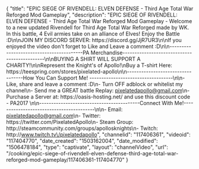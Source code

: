 {
    "title": "EPIC SIEGE OF RIVENDELL: ELVEN DEFENSE - Third Age Total War Reforged Mod Gameplay",
    "description": "EPIC SIEGE OF RIVENDELL: ELVEN DEFENSE - Third Age Total War Reforged Mod Gameplay - Welcome to a new updated Rivendell for Third Age Total War Reforged made by WK. In this battle, 4 Evil armies take on an alliance of Elves! Enjoy the Battle :D\n\nJOIN MY DISCORD SERVER: https:\/\/discord.gg\/JjR7UR3\n\nIf you enjoyed the video don't forget to Like and Leave a comment :D\n\n-----------------------------------------PA Merchandise---------------------------------------------\n\nBUYING A SHIRT WILL SUPPORT A CHARITY!\n\nRepresent the Knight's of Apollo!\nBuy a T-shirt Here: https:\/\/teespring.com\/stores\/pixelated-apollo\n\n----------------------------------How You Can Support Me! -----------------------------------\n\n- Like, share and leave a comment :D\n- Turn OFF adblock or whitelist my channel\n- Send me a GREAT battle Replay: pixelatedapollo@gmail.com\n- Purchase a Server at: https:\/\/oasis-hosting.net\/ and use this discount code - PA2017 \n\n------------------------------------------Connect With Me!-----------------------------------------\n\n- Email: pixelatedapollo@gmail.com\n- Twitter: https:\/\/twitter.com\/PixelatedApollo\n- Steam Group:  http:\/\/steamcommunity.com\/groups\/apollosknights\n- Twitch: http:\/\/www.twitch.tv\/pixelatedapollo",
    "channelid": "117406361",
    "videoid": "117404770",
    "date_created": "1503162004",
    "date_modified": "1506478184",
    "type": "captivate",
    "layout": "channelVideo",
    "url": "\/cooking\/epic-siege-of-rivendell-elven-defense-third-age-total-war-reforged-mod-gameplay\/117406361-117404770"
}